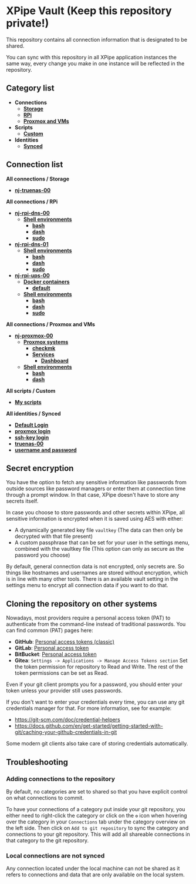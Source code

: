 # XPipe Vault (Keep this repository private!)

This repository contains all connection information that is designated to be shared.

You can sync with this repository in all XPipe application instances the same way, every change you make in one instance will be reflected in the repository. 

## Category list

- **Connections**
  - [**Storage**](categories/0c06504c-d162-48af-af98-218781f0e1ea)
  - [**RPi**](categories/5a0a8cea-87e7-47bc-b3c6-6ad7d54161a6)
  - [**Proxmox and VMs**](categories/fc994061-6131-4a9c-8fdc-663e237b4309)
- **Scripts**
  - [**Custom**](categories/d3496db5-b709-41f9-abc0-ee0a660fbab9)
- **Identities**
  - [**Synced**](categories/69aa5040-28dc-451e-b4ff-1192ce5e1e3c)

## Connection list

**All connections / Storage**

- [**nj-truenas-00**](stores/92aa7787-eb71-404c-bbd5-26a219fe405a)

**All connections / RPi**

- [**nj-rpi-dns-00**](stores/a9489b13-bb5f-4c61-8f2f-6758da8462ec)
  - [**Shell environments**](stores/070b766a-f261-4777-a630-7dc5429d9544)
    - [**bash**](stores/bb15e78f-06fd-4d1e-bcfc-e82bb6a47487)
    - [**dash**](stores/5a94c65d-9166-496c-b7fb-796818609d0f)
    - [**sudo**](stores/fb1b9e83-a5c2-4739-af2f-ce7f5de6c0c3)
- [**nj-rpi-dns-01**](stores/7fc8acd9-f4d6-46cd-8e82-80521ab8a5fd)
  - [**Shell environments**](stores/d5c6256a-eff5-4613-a77b-361f5cf32367)
    - [**bash**](stores/0c4f6411-ab21-466a-9d93-a9173c0ead8d)
    - [**dash**](stores/ebf55676-4211-4834-84b5-63681bceb0f6)
    - [**sudo**](stores/485eee98-907e-47e4-8ae4-cc9622b53846)
- [**nj-rpi-ups-00**](stores/aa101a2b-e4ad-451a-b39e-d624eb69eb83)
  - [**Docker containers**](stores/733abdc9-613d-4d83-a13d-94e39a09446e)
    - [**default**](stores/df554429-080d-4d1f-84d2-65e55d1c9f5c)
  - [**Shell environments**](stores/01f0b6ab-e9c3-49bb-b05d-c8c4e6446eb7)
    - [**bash**](stores/d4bdcd4b-d7e2-40dd-a09f-a0837d4edb80)
    - [**dash**](stores/92b0d546-da3f-40ca-9e81-b8990d991a06)
    - [**sudo**](stores/b1a514a2-8646-40c0-a5cb-457c3caa80b3)

**All connections / Proxmox and VMs**

- [**nj-proxmox-00**](stores/509dcd7b-ce8e-4667-acff-46b8b0e74a86)
  - [**Proxmox systems**](stores/b9ec1bb9-5d63-4d81-b488-e539706c591f)
    - [**checkmk**](stores/2d27cdc0-1986-4972-88a9-567972f33d8a)
    - [**Services**](stores/2dcd398b-fd60-4354-b39e-ddd66e7103e1)
      - [**Dashboard**](stores/f2dd4419-2cd1-4d07-8c35-8511c6157819)
  - [**Shell environments**](stores/5862f53c-cfa3-45e1-956e-c70350e071a3)
    - [**bash**](stores/b1d94846-9a8b-4a6d-8840-7411a628f2e4)
    - [**dash**](stores/589550fa-2d71-40f3-9081-5baa49ea90e4)

**All scripts / Custom**

- [**My scripts**](stores/a9945ad2-db61-4304-97d7-5dc4330691a7)

**All identities / Synced**

- [**Default Login**](stores/995a8b8e-d8b3-48dc-bff4-999115225562)
- [**proxmox login**](stores/0523e2e6-35d9-4143-906e-b74b48426d71)
- [**ssh-key login**](stores/e54354a2-bd1d-4acb-a361-8a1984771fec)
- [**truenas-00**](stores/7edae3fc-e085-4885-8d72-ede760a9c366)
- [**username and password**](stores/dd0efbdd-b35c-4b3f-a73d-90ae9d5ae712)


## Secret encryption

You have the option to fetch any sensitive information like passwords from outside sources like password managers or enter them at connection time through a prompt window. In that case, XPipe doesn't have to store any secrets itself.

In case you choose to store passwords and other secrets within XPipe, all sensitive information is encrypted when it is saved using AES with either:

- A dynamically generated key file `vaultkey` (The data can then only be decrypted with that file present)
- A custom passphrase that can be set for your user in the settings menu, combined with the vaultkey file (This option can only as secure as the password you choose)

By default, general connection data is not encrypted, only secrets are.
So things like hostnames and usernames are stored without encryption, which is in line with many other tools.
There is an available vault setting in the settings menu to encrypt all connection data if you want to do that.

## Cloning the repository on other systems

Nowadays, most providers require a personal access token (PAT) to authenticate from the command-line instead of traditional passwords.
You can find common (PAT) pages here:
- **GitHub**: [Personal access tokens (classic)](https://github.com/settings/tokens)
- **GitLab**: [Personal access token](https://docs.gitlab.com/ee/user/profile/personal_access_tokens.html)
- **BitBucket**: [Personal access token](https://support.atlassian.com/bitbucket-cloud/docs/access-tokens/)
- **Gitea**: `Settings -> Applications -> Manage Access Tokens section`
Set the token permission for repository to Read and Write. The rest of the token permissions can be set as Read.

Even if your git client prompts you for a password, you should enter your token unless your provider still uses passwords.

If you don't want to enter your credentials every time, you can use any git credentials manager for that.
For more information, see for example:
- https://git-scm.com/doc/credential-helpers
- https://docs.github.com/en/get-started/getting-started-with-git/caching-your-github-credentials-in-git

Some modern git clients also take care of storing credentials automatically.

## Troubleshooting

### Adding connections to the repository

By default, no categories are set to shared so that you have explicit control on what connections to commit.

To have your connections of a category put inside your git repository,
you either need to right-click the category or click on the `⚙️` icon when hovering over the category
in your `Connections` tab under the category overview on the left side.
Then click on `Add to git repository` to sync the category and connections to your git repository.
This will add all shareable connections in that category to the git repository.

### Local connections are not synced

Any connection located under the local machine can not be shared as it refers to connections and data that are only available on the local system.
